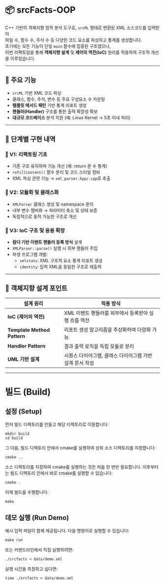 # 📦 srcFacts-OOP

C++ 기반의 객체지향 정적 분석 도구로, `srcML` 형태로 변환된 XML 소스코드를 입력받아  
파일 수, 함수 수, 주석 수 등 다양한 코드 요소를 파싱하고 통계를 생성합니다.  
초기에는 모든 기능이 단일 `main` 함수에 집중된 구조였으나,  
이번 리팩토링을 통해 **객체지향 설계** 및 **제어의 역전(IoC)** 원리를 적용하여 구조적 개선을 이루었습니다.

---

## 🚀 주요 기능

- `srcML` 기반 XML 코드 파싱
- 클래스, 함수, 주석, 변수 등 주요 구성요소 수 카운팅
- **템플릿 메서드 패턴** 기반 통계 리포트 생성
- **핸들러(Handler)** 구조를 통한 출력 확장성 확보
- **대규모 코드베이스** 분석 지원 (예: Linux Kernel → 5초 이내 처리)

---

## 🔧 단계별 구현 내역

### 🔹 V1: 리팩토링 기초

- 기존 구조 유지하며 기능 개선 (예: return 문 수 통계)
- `refillContent()` 함수 분리 및 코드 스타일 정비
- XML 파싱 관련 기능 → `xml_parser.hpp/.cpp`로 추출

### 🔹 V2: 모듈화 및 클래스화

- `XMLParser` 클래스 생성 및 namespace 분리
- 내부 변수 멤버화 → 파라미터 축소 및 상태 보존
- 독립적으로 동작 가능한 구조로 개선

### 🔹 V3: IoC 구조 및 응용 확장

- **람다 기반 이벤트 핸들러 등록 방식** 설계
- `XMLParser::parse()` 실행 시 외부 핸들러 주입
- 파생 프로그램 개발:
  - `xmlstats`: XML 구조적 요소 통계 리포트 생성
  - `identity`: 입력 XML을 동일한 구조로 재출력

---

## 🧠 객체지향 설계 포인트

| 설계 원리 | 적용 방식 |
|-----------|------------|
| **IoC (제어의 역전)** | XML 이벤트 핸들러를 외부에서 등록받아 실행 흐름 역전 |
| **Template Method Pattern** | 리포트 생성 알고리즘을 추상화하여 다양화 가능 |
| **Handler Pattern** | 결과 출력 로직을 독립 모듈로 분리 |
| **UML 기반 설계** | 시퀀스 다이어그램, 클래스 다이어그램 기반 설계 문서 작성 |

---


# 빌드 (Build)

## 설정 (Setup)

먼저 빌드 디렉토리를 만들고 해당 디렉토리로 이동합니다:

```console
mkdir build
cd build
```

그 다음, 빌드 디렉토리 안에서 cmake를 실행하여 상위 소스 디렉토리를 지정합니다:

```console
cmake ..
```

소스 디렉토리를 지정하여 cmake를 실행하는 것은 처음 한 번만 필요합니다.
이후부터는 빌드 디렉토리 안에서 바로 cmake를 실행할 수 있습니다:

```console
cmake .
```


이제 빌드를 수행합니다:

```console
make
```

## 데모 실행 (Run Demo)

예시 입력 파일이 함께 제공됩니다. 다음 명령어로 실행할 수 있습니다:

```console
make run
```

또는 커맨드라인에서 직접 실행하려면:

```console
./srcfacts < data/demo.xml
```

실행 시간을 측정하고 싶다면:

```console
time ./srcfacts < data/demo.xml
```
